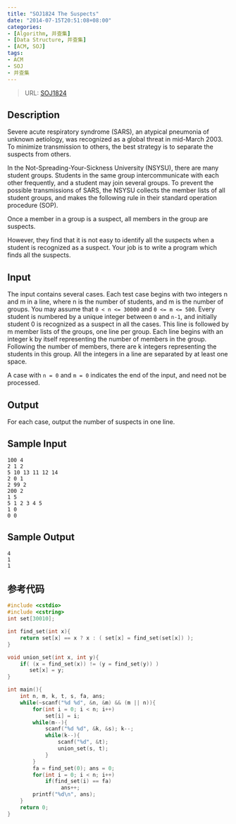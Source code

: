 ```yaml
---
title: "SOJ1824 The Suspects"
date: "2014-07-15T20:51:08+08:00"
categories:
- [Algorithm, 并查集]
- [Data Structure, 并查集]
- [ACM, SOJ]
tags:
- ACM
- SOJ
- 并查集
---
```


> URL: [SOJ1824](http://cstest.scu.edu.cn/soj/problem.action?id=1824)

## Description

Severe acute respiratory syndrome (SARS), an atypical pneumonia of unknown aetiology, was recognized as a global threat in mid-March 2003. To minimize transmission to others, the best strategy is to separate the suspects from others.

In the Not-Spreading-Your-Sickness University (NSYSU), there are many student groups. Students in the same group intercommunicate with each other frequently, and a student may join several groups. To prevent the possible transmissions of SARS, the NSYSU collects the member lists of all student groups, and makes the following rule in their standard operation procedure (SOP).

Once a member in a group is a suspect, all members in the group are suspects.

However, they find that it is not easy to identify all the suspects when a student is recognized as a suspect. Your job is to write a program which finds all the suspects.

## Input

The input contains several cases. Each test case begins with two integers n and m in a line, where n is the number of students, and m is the number of groups. You may assume that `0 < n <= 30000` and `0 <= m <= 500`. Every student is numbered by a unique integer between `0` and `n-1`, and initially student 0 is recognized as a suspect in all the cases. This line is followed by m member lists of the groups, one line per group. Each line begins with an integer k by itself representing the number of members in the group. Following the number of members, there are k integers representing the students in this group. All the integers in a line are separated by at least one space.

A case with `n = 0` and `m = 0` indicates the end of the input, and need not be processed.

## Output

For each case, output the number of suspects in one line.

## Sample Input

```
100 4
2 1 2
5 10 13 11 12 14
2 0 1
2 99 2
200 2
1 5
5 1 2 3 4 5
1 0
0 0
```


## Sample Output

```
4
1
1
```

## 参考代码

```cpp
#include <cstdio>
#include <cstring>
int set[30010];

int find_set(int x){
    return set[x] == x ? x : ( set[x] = find_set(set[x]) );
}

void union_set(int x, int y){
    if( (x = find_set(x)) != (y = find_set(y)) )
       set[x] = y;
}

int main(){
    int n, m, k, t, s, fa, ans;
    while(~scanf("%d %d", &n, &m) && (m || n)){
        for(int i = 0; i < n; i++)
            set[i] = i;
        while(m--){
            scanf("%d %d", &k, &s); k--;
            while(k--){
                scanf("%d", &t);
                union_set(s, t);
            }
        }
        fa = find_set(0); ans = 0;
        for(int i = 0; i < n; i++)
            if(find_set(i) == fa)
                 ans++;
        printf("%d\n", ans);
    }
    return 0;
}
```
